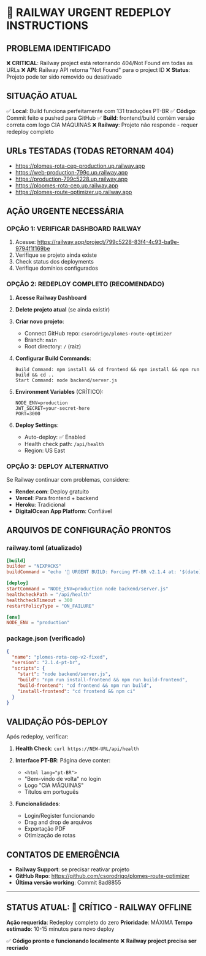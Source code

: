 # 🚨 RAILWAY URGENT REDEPLOY INSTRUCTIONS

## PROBLEMA IDENTIFICADO

❌ **CRITICAL**: Railway project está retornando 404/Not Found em todas as URLs
❌ **API**: Railway API retorna "Not Found" para o project ID
❌ **Status**: Projeto pode ter sido removido ou desativado

## SITUAÇÃO ATUAL

✅ **Local**: Build funciona perfeitamente com 131 traduções PT-BR
✅ **Código**: Commit feito e pushed para GitHub
✅ **Build**: frontend/build contém versão correta com logo CIA MÁQUINAS
❌ **Railway**: Projeto não responde - requer redeploy completo

## URLs TESTADAS (TODAS RETORNAM 404)

- https://plomes-rota-cep-production.up.railway.app
- https://web-production-799c.up.railway.app
- https://production-799c5228.up.railway.app
- https://ploomes-rota-cep.up.railway.app
- https://plomes-route-optimizer.up.railway.app

## AÇÃO URGENTE NECESSÁRIA

### OPÇÃO 1: VERIFICAR DASHBOARD RAILWAY
1. Acesse: https://railway.app/project/799c5228-83f4-4c93-ba9e-9794f1f169be
2. Verifique se projeto ainda existe
3. Check status dos deployments
4. Verifique domínios configurados

### OPÇÃO 2: REDEPLOY COMPLETO (RECOMENDADO)
1. **Acesse Railway Dashboard**
2. **Delete projeto atual** (se ainda existir)
3. **Criar novo projeto**:
   - Connect GitHub repo: `csorodrigo/plomes-route-optimizer`
   - Branch: `main`
   - Root directory: `/` (raiz)

4. **Configurar Build Commands**:
   ```
   Build Command: npm install && cd frontend && npm install && npm run build && cd ..
   Start Command: node backend/server.js
   ```

5. **Environment Variables** (CRÍTICO):
   ```
   NODE_ENV=production
   JWT_SECRET=your-secret-here
   PORT=3000
   ```

6. **Deploy Settings**:
   - Auto-deploy: ✅ Enabled
   - Health check path: `/api/health`
   - Region: US East

### OPÇÃO 3: DEPLOY ALTERNATIVO

Se Railway continuar com problemas, considere:
- **Render.com**: Deploy gratuito
- **Vercel**: Para frontend + backend
- **Heroku**: Tradicional
- **DigitalOcean App Platform**: Confiável

## ARQUIVOS DE CONFIGURAÇÃO PRONTOS

### railway.toml (atualizado)
```toml
[build]
builder = "NIXPACKS"
buildCommand = "echo '🚀 URGENT BUILD: Forcing PT-BR v2.1.4 at: '$(date) && rm -rf node_modules frontend/node_modules && npm cache clean --force && npm install && echo '✅ Root dependencies installed' && cd frontend && npm cache clean --force && npm install && echo '✅ Frontend dependencies installed' && DISABLE_ESLINT_PLUGIN=true CI=false npm run build && ls -la build/ && echo '📄 Built files:' && find build/ -name '*.js' -o -name '*.html' && echo '🌍 Checking PT-BR content:' && grep -c 'Bem-vindo\\|CIA MÁQUINAS\\|Otimizador' build/static/js/*.js || echo 'WARNING: PT-BR content check failed' && cd .. && echo '✅ URGENT PT-BR BUILD v2.1.4 COMPLETED'"

[deploy]
startCommand = "NODE_ENV=production node backend/server.js"
healthcheckPath = "/api/health"
healthcheckTimeout = 300
restartPolicyType = "ON_FAILURE"

[env]
NODE_ENV = "production"
```

### package.json (verificado)
```json
{
  "name": "plomes-rota-cep-v2-fixed",
  "version": "2.1.4-pt-br",
  "scripts": {
    "start": "node backend/server.js",
    "build": "npm run install-frontend && npm run build-frontend",
    "build-frontend": "cd frontend && npm run build",
    "install-frontend": "cd frontend && npm ci"
  }
}
```

## VALIDAÇÃO PÓS-DEPLOY

Após redeploy, verificar:

1. **Health Check**: `curl https://NEW-URL/api/health`
2. **Interface PT-BR**: Página deve conter:
   - `<html lang="pt-BR">`
   - "Bem-vindo de volta" no login
   - Logo "CIA MÁQUINAS"
   - Títulos em português

3. **Funcionalidades**:
   - Login/Register funcionando
   - Drag and drop de arquivos
   - Exportação PDF
   - Otimização de rotas

## CONTATOS DE EMERGÊNCIA

- **Railway Support**: se precisar reativar projeto
- **GitHub Repo**: https://github.com/csorodrigo/plomes-route-optimizer
- **Última versão working**: Commit 8ad8855

---

## STATUS ATUAL: 🔴 CRÍTICO - RAILWAY OFFLINE

**Ação requerida**: Redeploy completo do zero
**Prioridade**: MÁXIMA
**Tempo estimado**: 10-15 minutos para novo deploy

✅ **Código pronto e funcionando localmente**
❌ **Railway project precisa ser recriado**